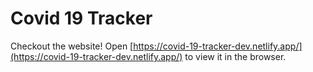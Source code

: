 # Covid 19 Tracker

Checkout the website!
Open [https://covid-19-tracker-dev.netlify.app/](https://covid-19-tracker-dev.netlify.app/) to view it in the browser.
